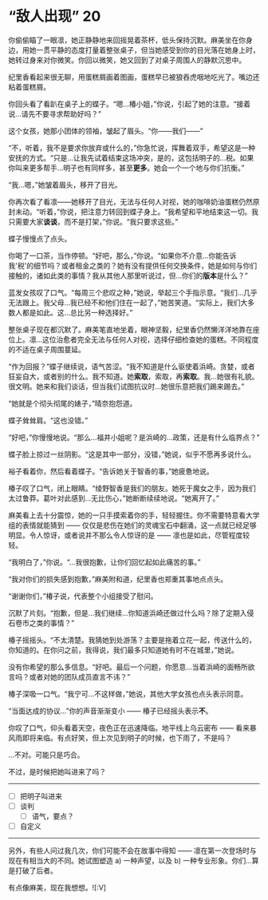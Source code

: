 # “敌人出现” 20

你偷偷瞄了一眼凛，她正静静地来回摇晃着茶杯，低头保持沉默。麻美坐在你身边，用她一贯平静的态度打量着整张桌子，但当她感受到你的目光落在她身上时，她转过身来对你微笑。你回以微笑，她又回到了对桌子周围人的静默沉思中。

纪里香看起来很无聊，用蛋糕屑画着图画，蛋糕早已被狼吞虎咽地吃光了。嘴边还粘着蛋糕屑。

你回头看了看趴在桌子上的蝶子。“嗯...椿小姐，”你说，引起了她的注意。“接着说...请先不要寻求帮助好吗？”

这个女孩，她那小团体的领袖，皱起了眉头。“你——我们——”

“不，听着，我不是要求你放弃或什么的，”你急忙说，挥舞着双手，希望这是一种安抚的方式。“只是...让我先试着结束这场冲突，是的，这包括明子的...税。如果你叫来更多帮手...明子也有同样多，甚至**更多**。她会一个一个地与你们抗衡。”

“我...嗯，”她皱着眉头，移开了目光。

你再次看了看凛——她移开了目光，无法与任何人对视，她的咖啡奶油蛋糕仍然原封未动。“听着，”你说，把注意力转回到蝶子身上。“我希望和平地结束这一切。我只需要大家**谈谈**，而不是打架，”你说。“我只要求这些。”

蝶子慢慢点了点头。

你喝了一口茶，当作停顿。“好吧，那么，”你说。“如果你不介意...你能告诉我'税'的细节吗？或者租金之类的？她有没有提供任何交换条件，她是如何与你们接触的，诸如此类的事情？我从其他人那里听说过，但...你们的**版本**是什么？”

蓝发女孩叹了口气。“每周三个悲叹之种，”她说，举起三个手指示意。“我们...几乎无法跟上。我父母...我已经不和他们住在一起了，”她苦笑道。“实际上，我们大多数人都是如此。这...总比另一种选择好。”

整张桌子现在都沉默了。麻美笔直地坐着，眼神坚毅，纪里香仍然懒洋洋地靠在座位上。凛...这位治愈者完全无法与任何人对视，选择仔细检查她的蛋糕。不同程度的不适在桌子周围蔓延。

“作为回报？”蝶子继续说，语气苦涩。“我不知道是什么驱使着浜崎。贪婪，或者狂妄自大，或者别的什么。我不知道。她**索取**，索取，再**索取**。我...她很有礼貌。很文明。她来和我们谈话，但当我们试图抗议时...她很乐意把我们踢来踢去。”

“她就是个彻头彻尾的婊子，”晴奈抱怨道。

蝶子耸耸肩。“这也没错。”

“好吧，”你慢慢地说。“那么...福井小姐呢？是浜崎的...政策，还是有什么临界点？”

蝶子脸上掠过一丝阴影。“这是其中一部分，没错，”她说，似乎不愿再多说什么。

裕子看着你，然后看着蝶子。“告诉她关于智香的事，”她疲惫地说。

椿子叹了口气，闭上眼睛。“绫野智香是我们的朋友。她死于魔女之手，因为我们太过鲁莽。葛叶对此感到...无比伤心，”她断断续续地说。“她离开了。”

麻美看上去十分震惊，她的一只手摸索着你的手，轻轻握住。你不需要特意看大学组的表情就能猜到 —— 仅仅是悲伤在她们的灵魂宝石中翻涌，这一点就已经足够明显。令人惊讶，或者说并不那么令人惊讶的是 —— 凛也是如此，尽管程度较轻。

“我明白了，”你说。“...我很抱歉，让你们回忆起如此痛苦的事。”

“我对你们的损失感到抱歉，”麻美附和道，纪里香也郑重其事地点点头。

“谢谢你们，”椿子说，代表整个小组接受了慰问。

沉默了片刻。“抱歉，但是...我们继续...你知道浜崎还做过什么吗？除了定期入侵石卷市之类的事情？”

椿子摇摇头。“不太清楚。我猜她到处游荡？主要是拖着立花一起，传送什么的，你知道的。在你问之前，我得说，我们最多只知道她有时不在城里，”她说。

没有你希望的那么多信息。“好吧。最后一个问题，你愿意...当着浜崎的面畅所欲言吗？或者对她的团队成员直言不讳？”

椿子深吸一口气。“我宁可...不这样做，”她说，其他大学女孩也点头表示同意。

“当面达成的协议...”你的声音渐渐变小 —— 椿子已经摇头表示**不**。

你叹了口气，仰头看着天空，夜色正在迅速降临。地平线上乌云密布 —— 看来暴风雨即将来临。有点好笑，但上次见到明子的时候，也下雨了，不是吗？

...不对。可能只是巧合。

不过，是时候把她叫进来了吗？

---

- [ ] 把明子叫进来
- [ ] 谈判
  - [ ] 语气，要点？
- [ ] 自定义

---

另外，有些人问过我几次，你们可能不会在故事中得知 —— 凛在第一次登场时与现在有相当大的不同。她试图塑造 a) 一种声望，以及 b) 一种专业形象。你们...算是打破了后者。

有点像麻美，现在我想想。![:V]
